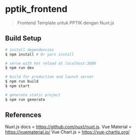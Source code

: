 # pptik_frontend

> Frontend Template untuk PPTIK dengan Nuxt.js

## Build Setup

``` bash
# install dependencies
$ npm install # Or yarn install

# serve with hot reload at localhost:3000
$ npm run dev

# build for production and launch server
$ npm run build
$ npm start

# generate static project
$ npm run generate
```

## References

Nuxt.js docs = https://github.com/nuxt/nuxt.js.
Vue Material = https://vuematerial.io/
Vue Chart.js = https://vue-chartjs.org/
